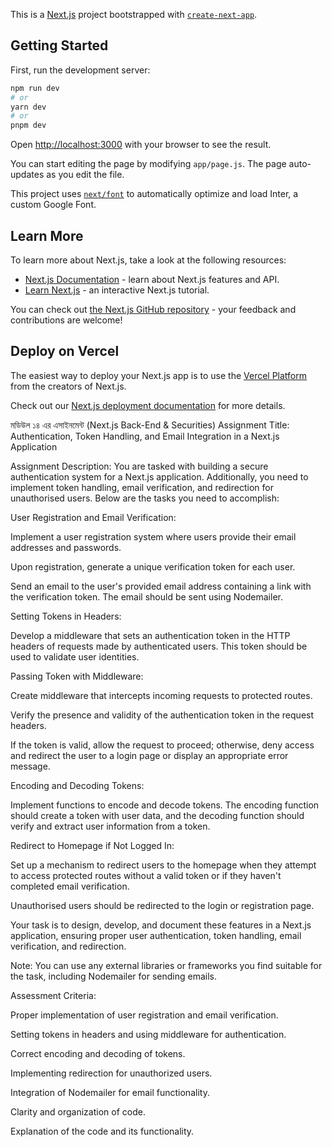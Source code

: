 This is a [Next.js](https://nextjs.org/) project bootstrapped with [`create-next-app`](https://github.com/vercel/next.js/tree/canary/packages/create-next-app).

## Getting Started

First, run the development server:

```bash
npm run dev
# or
yarn dev
# or
pnpm dev
```

Open [http://localhost:3000](http://localhost:3000) with your browser to see the result.

You can start editing the page by modifying `app/page.js`. The page auto-updates as you edit the file.

This project uses [`next/font`](https://nextjs.org/docs/basic-features/font-optimization) to automatically optimize and load Inter, a custom Google Font.

## Learn More

To learn more about Next.js, take a look at the following resources:

- [Next.js Documentation](https://nextjs.org/docs) - learn about Next.js features and API.
- [Learn Next.js](https://nextjs.org/learn) - an interactive Next.js tutorial.

You can check out [the Next.js GitHub repository](https://github.com/vercel/next.js/) - your feedback and contributions are welcome!

## Deploy on Vercel

The easiest way to deploy your Next.js app is to use the [Vercel Platform](https://vercel.com/new?utm_medium=default-template&filter=next.js&utm_source=create-next-app&utm_campaign=create-next-app-readme) from the creators of Next.js.

Check out our [Next.js deployment documentation](https://nextjs.org/docs/deployment) for more details.


মডিউল ১৪ এর এসাইনমেন্ট (Next.js Back-End & Securities)
Assignment Title: Authentication, Token Handling, and Email Integration in a Next.js Application


 


Assignment Description: You are tasked with building a secure authentication system for a Next.js application. Additionally, you need to implement token handling, email verification, and redirection for unauthorised users. Below are the tasks you need to accomplish:


 




User Registration and Email Verification:




 




Implement a user registration system where users provide their email addresses and passwords.




Upon registration, generate a unique verification token for each user.




Send an email to the user's provided email address containing a link with the verification token. The email should be sent using Nodemailer.




 




Setting Tokens in Headers:




 




Develop a middleware that sets an authentication token in the HTTP headers of requests made by authenticated users. This token should be used to validate user identities.




 




Passing Token with Middleware:




 




Create middleware that intercepts incoming requests to protected routes.




Verify the presence and validity of the authentication token in the request headers.




If the token is valid, allow the request to proceed; otherwise, deny access and redirect the user to a login page or display an appropriate error message.




 




Encoding and Decoding Tokens:




 




Implement functions to encode and decode tokens. The encoding function should create a token with user data, and the decoding function should verify and extract user information from a token.






Redirect to Homepage if Not Logged In:




 




Set up a mechanism to redirect users to the homepage when they attempt to access protected routes without a valid token or if they haven't completed email verification.




Unauthorised users should be redirected to the login or registration page.




 


Your task is to design, develop, and document these features in a Next.js application, ensuring proper user authentication, token handling, email verification, and redirection.


 


Note: You can use any external libraries or frameworks you find suitable for the task, including Nodemailer for sending emails.


 


Assessment Criteria:



Proper implementation of user registration and email verification.



Setting tokens in headers and using middleware for authentication.


Correct encoding and decoding of tokens.

Implementing redirection for unauthorized users.

Integration of Nodemailer for email functionality.

Clarity and organization of code.

Explanation of the code and its functionality.


